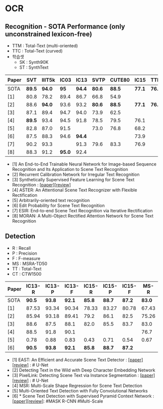# OCR
## Recognition - SOTA Performance (only unconstrained lexicon-free)
* TTM : Total-Text (multi-oriented) 
* TTC : Total-Text (curved)
* 학습셋
  * SK : Synth90K
  * ST : SynthText
  
| Paper | SVT | IIIT5k | IC03 | IC13 | SVTP | CUTE80 | IC15 | TTM | TTC | 비고 | 학습셋 | 
| --- | --- | --- |--- |--- |--- |--- |--- |--- |--- |--- |--- |
| SOTA|  **89.5** | **94.0** | **95** | **94.4**| **80.6** | **88.5** | **77.1** | **76.3** | **66.7** |
| [1] | 80.8 |  78.2 | 89.4 |  86.7 | 66.8 | 54.9 | | | | base:CRNN | SK| 
| [2] | 88.6 | **94.0** | 93.6 | 93.2 | **80.6** | **88.5** | **77.1** | **76.3** | **66.7** |   | SK+ST |
| [3] | 87.1 | 89.4 | 94.7 | 94.0 | 73.9 | 62.5 | | | | GAN |  
| [4] | **89.5** | 93.4 | 94.5 | 91.8 | 78.5 | 79.5 | 76.1 | | | Rectification |
| [5] | 82.8 | 87.0 | 91.5 |  | 73.0 | 76.8 | 68.2 | | | AON |
| [6] | 87.5| 88.3 | 94.6 | **94.4**  | | | 73.9 |
| [7] |  90.2 | 93.3 | | 91.3 | 79.6 |  83.3  | 76.9 | | | Rectification | SK+ST |
| [8] | 88.3 | 91.2 | **95.0** |  92.4 | | | | | | Rectification | SK+ST |

* [1] An End-to-End Trainable Neural Network for Image-based Sequence Recognition and Its Application to Scene Text Recognition
* [2] Recurrent Calibration Network for Irregular Text Recognition
* [3] Synthetically Supervised Feature Learning for Scene Text Recognition : [[paper]](http://openaccess.thecvf.com/content_ECCV_2018/html/Yang_Liu_Synthetically_Supervised_Feature_ECCV_2018_paper.html)[[review]](https://github.com/chullhwan-song/Reading-Paper/issues/60)
* [4] ASTER: An Attentional Scene Text Recognizer with Flexible Rectification
* [5] Arbitrarily-oriented text recognition
* [6] Edit Probability for Scene Text Recognition
* [7] ESIR: End-to-end Scene Text Recognition via Iterative Rectification
* [8] MORAN: A Multi-Object Rectified Attention Network for Scene Text Recognition

## Detection
* R : Recall
* P : Precision
* F : F-measure
* MS : MSRA-TD50
* TT : Total-Text
* CT : CTW1500 

| Paper | IC13-R |IC13-P |IC13-F| IC15-R |IC15-P |IC15-F|MS-R|MS-P|MS-F|TT-R |TT-P |TT-F| CT-R |CT-P |CT-F| 
| --- | --- |--- | --- |--- |--- | --- |--- |--- | --- | --- |---|---| --- |--- | --- | 
| SOTA| **90.5** |**93.8**  |**92.1** | **85.8** |**88.7** | **87.2**  | **83.0**|**87.4**| **81.7**| **82.8** | **85.2** | **82.9** | **77.8** |  **83.8** | **80.7** |
| [1] | 87.53    |93.34  | 90.34 | 78.33    | 83.27   |  80.78    | 67.43   |**87.28** | 76.08 | 36.2 | 50.0|  42.0  | 49.1 | 78.7  | 60.4 |
| [2] | 85.94| 93.18| 89.41 | 79.2 | 86.1 | 82.5     |75.26    |  85.88  | **80.21** | 
| [3] | 88.6 | 87.5 |  88.1 | 82.0 | 85.5| 83.7 | 83.0 | 73.2    | 77.8 | 54.41 | 59.89 |  57.02 |
| [4] | 88.5 | 91.8 | 90.1 | | | | 76.7 | 87.4 | **81.7** |73.0 | **85.2** | 78.6 |  **77.8** |  **83.8** | **80.7** |
| [5] | 0.78 | 0.88 | 0.83 |0.43 | 0.71 |  0.54 |0.67 | 0.83|  0.74 | 
| [6] | **90.5** |**93.8**  |**92.1** | **85.8** |**88.7** | **87.2** | | | | **82.8** | 83.0 |  **82.9** | 

* [1] EAST: An Efficient and Accurate Scene Text Detector : [[paper]](https://arxiv.org/abs/1704.03155)[[review]](https://github.com/chullhwan-song/Reading-Paper/issues/73) :  # U-Net
* [2] Detecting Text in the Wild with Deep Character Embedding Network
* [3] PixelLink: Detecting Scene Text via Instance Segmentation : [[paper]](https://arxiv.org/abs/1801.01315)[[review]](https://github.com/chullhwan-song/Reading-Paper/issues/71) : # U-Net
* [4] MSR: Multi-Scale Shape Regression for Scene Text Detection
* [5] Multi-Oriented Text Detection with Fully Convolutional Networks
* [6] * Scene Text Detection with Supervised Pyramid Context Network : [[paper]](https://arxiv.org/abs/1811.08605)[[review]](https://github.com/chullhwan-song/Reading-Paper/issues/75): #MASK R-CNN #Multi-Scale



